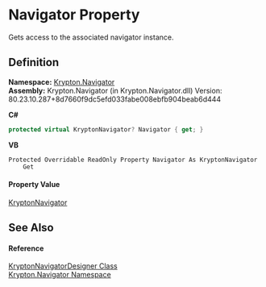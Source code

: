 # Navigator Property


Gets access to the associated navigator instance.



## Definition
**Namespace:** <a href="a21ac074-d119-3dc6-bd1c-d3a12c0128bc.md">Krypton.Navigator</a>  
**Assembly:** Krypton.Navigator (in Krypton.Navigator.dll) Version: 80.23.10.287+8d7660f9dc5efd033fabe008ebfb904beab6d444

**C#**
``` C#
protected virtual KryptonNavigator? Navigator { get; }
```
**VB**
``` VB
Protected Overridable ReadOnly Property Navigator As KryptonNavigator
	Get
```



#### Property Value
<a href="5b32a15b-85d7-1db8-3c10-e43632f905eb.md">KryptonNavigator</a>

## See Also


#### Reference
<a href="b6d360d2-1f72-be86-7025-a1560a1afbb2.md">KryptonNavigatorDesigner Class</a>  
<a href="a21ac074-d119-3dc6-bd1c-d3a12c0128bc.md">Krypton.Navigator Namespace</a>  
